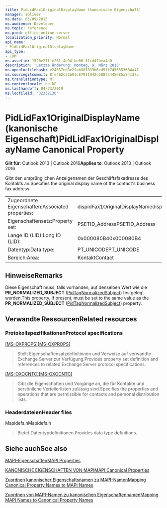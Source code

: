 ```yaml
---
title: PidLidFax1OriginalDisplayName (kanonische Eigenschaft)
manager: soliver
ms.date: 03/09/2015
ms.audience: Developer
ms.topic: reference
ms.prod: office-online-server
localization_priority: Normal
api_name:
- PidLidFax1OriginalDisplayName
api_type:
- COM
ms.assetid: 1520e27f-e261-4a94-be06-31cd47bea4a0
description: 'Letzte Änderung: Montag, 9. März 2015'
ms.openlocfilehash: e24637ed9e29ab887833b6ed5ff7453353684a47
ms.sourcegitcommit: 8fe462c32b91c87911942c188f3445e85a54137c
ms.translationtype: MT
ms.contentlocale: de-DE
ms.lasthandoff: 04/23/2019
ms.locfileid: "32332130"
---
```

# <a name="pidlidfax1originaldisplayname-canonical-property"></a><span data-ttu-id="65664-103">PidLidFax1OriginalDisplayName (kanonische Eigenschaft)</span><span class="sxs-lookup"><span data-stu-id="65664-103">PidLidFax1OriginalDisplayName Canonical Property</span></span>

  
  
<span data-ttu-id="65664-104">**Gilt für**: Outlook 2013 | Outlook 2016</span><span class="sxs-lookup"><span data-stu-id="65664-104">**Applies to**: Outlook 2013 | Outlook 2016</span></span> 
  
<span data-ttu-id="65664-105">Gibt den ursprünglichen Anzeigenamen der Geschäftsfaxadresse des Kontakts an.</span><span class="sxs-lookup"><span data-stu-id="65664-105">Specifies the original display name of the contact's business fax address.</span></span>
  
|||
|:-----|:-----|
|<span data-ttu-id="65664-106">Zugeordnete Eigenschaften:</span><span class="sxs-lookup"><span data-stu-id="65664-106">Associated properties:</span></span>  <br/> |<span data-ttu-id="65664-107">dispidFax1OriginalDisplayName</span><span class="sxs-lookup"><span data-stu-id="65664-107">dispidFax1OriginalDisplayName</span></span>  <br/> |
|<span data-ttu-id="65664-108">Eigenschaftensatz:</span><span class="sxs-lookup"><span data-stu-id="65664-108">Property set:</span></span>  <br/> |<span data-ttu-id="65664-109">PSETID_Address</span><span class="sxs-lookup"><span data-stu-id="65664-109">PSETID_Address</span></span>  <br/> |
|<span data-ttu-id="65664-110">Lange ID (LID):</span><span class="sxs-lookup"><span data-stu-id="65664-110">Long ID (LID):</span></span>  <br/> |<span data-ttu-id="65664-111">0x000080B4</span><span class="sxs-lookup"><span data-stu-id="65664-111">0x000080B4</span></span>  <br/> |
|<span data-ttu-id="65664-112">Datentyp:</span><span class="sxs-lookup"><span data-stu-id="65664-112">Data type:</span></span>  <br/> |<span data-ttu-id="65664-113">PT_UNICODE</span><span class="sxs-lookup"><span data-stu-id="65664-113">PT_UNICODE</span></span>  <br/> |
|<span data-ttu-id="65664-114">Bereich:</span><span class="sxs-lookup"><span data-stu-id="65664-114">Area:</span></span>  <br/> |<span data-ttu-id="65664-115">Kontakt</span><span class="sxs-lookup"><span data-stu-id="65664-115">Contact</span></span>  <br/> |
   
## <a name="remarks"></a><span data-ttu-id="65664-116">Hinweise</span><span class="sxs-lookup"><span data-stu-id="65664-116">Remarks</span></span>

<span data-ttu-id="65664-117">Diese Eigenschaft muss, falls vorhanden, auf denselben Wert wie die **PR_NORMALIZED_SUBJECT** ([PidTagNormalizedSubject](pidtagnormalizedsubject-canonical-property.md)) festgelegt werden.</span><span class="sxs-lookup"><span data-stu-id="65664-117">This property, if present, must be set to the same value as the **PR_NORMALIZED_SUBJECT** ([PidTagNormalizedSubject](pidtagnormalizedsubject-canonical-property.md)) property.</span></span>
  
## <a name="related-resources"></a><span data-ttu-id="65664-118">Verwandte Ressourcen</span><span class="sxs-lookup"><span data-stu-id="65664-118">Related resources</span></span>

### <a name="protocol-specifications"></a><span data-ttu-id="65664-119">Protokollspezifikationen</span><span class="sxs-lookup"><span data-stu-id="65664-119">Protocol specifications</span></span>

<span data-ttu-id="65664-120">[[MS-OXPROPS]](https://msdn.microsoft.com/library/f6ab1613-aefe-447d-a49c-18217230b148%28Office.15%29.aspx)</span><span class="sxs-lookup"><span data-stu-id="65664-120">[[MS-OXPROPS]](https://msdn.microsoft.com/library/f6ab1613-aefe-447d-a49c-18217230b148%28Office.15%29.aspx)</span></span>
  
> <span data-ttu-id="65664-121">Stellt Eigenschaftensatzdefinitionen und Verweise auf verwandte Exchange Server zur Verfügung.</span><span class="sxs-lookup"><span data-stu-id="65664-121">Provides property set definition and references to related Exchange Server protocol specifications.</span></span>
    
<span data-ttu-id="65664-122">[[MS-OXOCNTC]](https://msdn.microsoft.com/library/9b636532-9150-4836-9635-9c9b756c9ccf%28Office.15%29.aspx)</span><span class="sxs-lookup"><span data-stu-id="65664-122">[[MS-OXOCNTC]](https://msdn.microsoft.com/library/9b636532-9150-4836-9635-9c9b756c9ccf%28Office.15%29.aspx)</span></span>
  
> <span data-ttu-id="65664-123">Gibt die Eigenschaften und Vorgänge an, die für Kontakte und persönliche Verteilerlisten zulässig sind.</span><span class="sxs-lookup"><span data-stu-id="65664-123">Specifies the properties and operations that are permissible for contacts and personal distribution lists.</span></span>
    
### <a name="header-files"></a><span data-ttu-id="65664-124">Headerdateien</span><span class="sxs-lookup"><span data-stu-id="65664-124">Header files</span></span>

<span data-ttu-id="65664-125">Mapidefs.h</span><span class="sxs-lookup"><span data-stu-id="65664-125">Mapidefs.h</span></span>
  
> <span data-ttu-id="65664-126">Bietet Datentypdefinitionen.</span><span class="sxs-lookup"><span data-stu-id="65664-126">Provides data type definitions.</span></span>
    
## <a name="see-also"></a><span data-ttu-id="65664-127">Siehe auch</span><span class="sxs-lookup"><span data-stu-id="65664-127">See also</span></span>



[<span data-ttu-id="65664-128">MAPI-Eigenschaften</span><span class="sxs-lookup"><span data-stu-id="65664-128">MAPI Properties</span></span>](mapi-properties.md)
  
[<span data-ttu-id="65664-129">KANONISCHE EIGENSCHAFTEN VON MAPI</span><span class="sxs-lookup"><span data-stu-id="65664-129">MAPI Canonical Properties</span></span>](mapi-canonical-properties.md)
  
[<span data-ttu-id="65664-130">Zuordnen kanonischer Eigenschaftsnamen zu MAPI-Namen</span><span class="sxs-lookup"><span data-stu-id="65664-130">Mapping Canonical Property Names to MAPI Names</span></span>](mapping-canonical-property-names-to-mapi-names.md)
  
[<span data-ttu-id="65664-131">Zuordnen von MAPI-Namen zu kanonischen Eigenschaftennamen</span><span class="sxs-lookup"><span data-stu-id="65664-131">Mapping MAPI Names to Canonical Property Names</span></span>](mapping-mapi-names-to-canonical-property-names.md)


